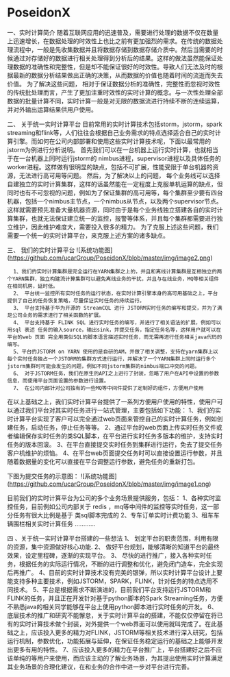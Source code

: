 # PoseidonX
一、实时计算简介
        随着互联网应用的迅速普及，需要进行处理的数据不仅在数量上迅速增长，在数据处理的时效性上也比之前有更加强烈的需求。在传统的数据处理流程中，一般是先收集数据并且将数据存储到数据存储介质中。然后当需要的时候通过对存储好的数据进行相关处理得到分析后的结果。这样的做法虽然能保证处理数据的准确性和完整性，但是却不能保证很好的时效性。导致人们无法及时的根据最新的数据分析结果做出正确的决策，从而数据的价值也随着时间的流逝而失去价值。
        为了解决这些问题， 相对于保证数据分析的准确性，完整性而忽视时效性的传统批处理而言，产生了更加注重时效性的实时计算的概念。与一次性处理全部数据的批量计算不同，实时计算一般是对无限的数据流进行持续不断的连续运算，并对外输出运算结果供用户使用。

二、 关于统一实时计算平台
        目前常用的实时计算技术包括storm，jstorm，spark streaming和flink等，人们往往会根据自己业务需求的特点选择适合自己的实时计算引擎。而如何在公司内部部署和使用这些实时计算技术呢，下面以最常用的jstorm为例进行分析说明。
        首先我们可以在一台机器上运行实时计算，也就相当于在一台机器上同时运行jstorm的 nimbus进程，supervisor进程以及具体任务的worker进程。这样做有很明显的缺点，包括不可扩展，性能受限于单台机器的资源，无法进行高可用等问题。
         然后，为了解决以上的问题， 每个业务线可以选择自建独立的实时计算集群，这样的话虽然能在一定程度上克服单机运算的缺点，但同时也有不可忽视的问题，例如为了保证集群的高可用等，每个集群至少要有四台机器，包括一个nimbus主节点，一个nimbus从节点，以及两个supervisor节点。这样就需要预先准备大量机器资源，同时由于是每个业务线独立搭建各自的实时计算集群，也就无法保证建立统一的监控，报警等体系，并且每个集群都需要进行独立维护，因此维护难度大，需要投入很多的精力。
        为了克服上述这些问题，我们需要一个统一的实时计算平台，来克服上述方案的诸多缺点。

三、 我们的实时计算平台
![系统功能图]
(https://github.com/ucarGroup/PoseidonX/blob/master/img/image2.png)

      1、我们的实时计算集群是完全运行在YARN集群之上的，并且和离线计算集群是互相独立的两个YARN集群，独立构建流计算集群可以避免离线业务的干扰，并且与在线业务，MQ等相关组件在相同机房，延时低。
      2、 平台统一监控所有实时任务的运行状态，在实时计算引擎本身的高可用基础之上，平台提供了自己的任务恢复策略，尽量保证实时任务的持续运行。
      3、 平台支持基于华为开源的 StreamCQL 进行 JSTORM实时任务的编写和提交，并为了满足公司业务的需求进行了相关函数的扩展。
      4、 平台支持基于 FLINK SQL 进行实时任务的编写，并进行了相关语法的扩展，例如可以用sql 表述 任务的输入source，输出sink，并提交任务，指定任务名等，这样用户就可以在平台的web 页面 完全用类似SQL的脚本语言描述实时任务，而无需再进行任务相关java代码的编写。
      5、平台的JSTORM on YARN 使用的是自研的AM，并做了相关调整，支持在yarn集群上以每个实时任务独占一个JSTORM的集群方式进行运行，并解决了一个YARN集群上同时运行多个jstorm集群时可能会发生的问题，例如不同jstorm集群的nimbus端口冲突的问题。
      6、 对于JSTORM任务，我们在原生的API之上进行了封装，忽略了用户在API中设置的参数信息，而使用平台页面设置的参数进行设置。
      7、 在公司内部针对公司独有的一些MQ等中间件提供了定制好的组件，方便用户使用



在以上基础之上，我们实时计算平台提供了一系列方便用户使用的特性，使用户可以通过我们平台对其实时任务进行一站式管理，主要包括如下功能：
      1、我们的实时计算平台实现了客户可以完全通过web页面来管控自己的实时计算任务，例如创建任务，启动任务，停止任务等等。
      2、通过平台的web页面上传实时任务文件或者编辑保存实时任务的类SQL脚本，在平台进行实时任务多版本的维护，支持实时任务的版本回滚。
      3、在平台直接提交实时任务到集群进行运行，免去了提交任务客户机维护的烦恼。
      4、在平台web页面提交任务时可以直接设置运行参数，并且随着数据量的变化可以直接在平台调整运行参数，避免任务的重新打包。

下图为提交任务的示意图：
![系统功能图]
(https://github.com/ucarGroup/PoseidonX/blob/master/img/image1.png)


目前我们的实时计算平台为公司的多个业务场景提供服务，包括：
      1、各种实时监控任务，目前例如公司内部关于 redis ，mq等中间件的监控等实时任务，这一部分任务有很大比例是基于 类sql脚本完成的
      2、专车订单实时计费功能
      3、租车车辆围栏相关实时计算任务
      ............

四 、关于统一实时计算平台搭建的一些想法
         1、 划定平台的职责范围，利用有限的资源，集中资源做好核心功能.
         2、 做好平台规划，能够清晰的知道平台的最终效果，设定里程碑，逐渐的实现平台。
         3、 尽快的进行推广，接入各种实时任务，根据任务的实际运行情况，不断的进行调整和优化，避免闭门造车，完全实现后再推广。
         4、目前的实时计算技术没有完美的银弹，所以实时计算平台设计上要能支持多种主要技术，例如JSTORM，SPARK，FLINK，针对任务的特点选用不同技术。
         5、平台是根据需求不断演进的，目前我们平台支持运行JSTORM和FLINK的任务，并且正在开发针对基于python脚本的Spark Streaming任务，方便不熟悉java的相关同学能够在平台上使用python脚本进行实时任务的开发。 
         6、底层技术的推广和研究不能懈怠，关于实时计算平台的搭建，不能仅仅停留在将已有的实时计算技术做个封装，对外提供一个web界面可以使用就叫完成了。在此基础之上，应该投入更多的精力对FLINK，JSTORM等相关技术进行深入研究，包括运行机制，参数优化，功能拓展与延伸，在保证任务稳定运行的基础之上能够开发出更多有用的特性。
         7、应该投入更多的精力在平台推广上，平台搭建好之后不应该单纯的等用户来使用，而应该主动的了解业务场景，为其提出使用实时计算满足其业务场景的合理化建议，在和业务的合作中进一步对平台进行完善。

